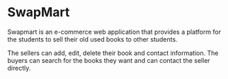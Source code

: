 # SwapMart

Swapmart is an e-commerce web application that provides a platform for the students to sell their old used books to other students.

The sellers can add, edit, delete their book and contact information.
The buyers can search for the books they want and can contact the seller directly.


